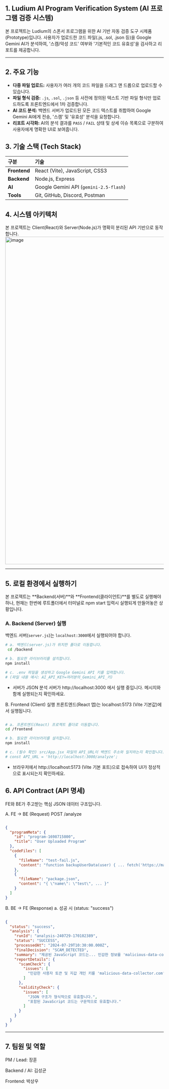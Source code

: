 ## 1. Ludium AI Program Verification System (AI 프로그램 검증 시스템)


본 프로젝트는 Ludium의 스폰서 프로그램을 위한 AI 기반 자동 검증 도구 시제품(Prototype)입니다. 사용자가 업로드한 코드 파일(.js, .sol, .json 등)을 Google Gemini AI가 분석하여, '스캠/악성 코드' 여부와 '기본적인 코드 유효성'을 검사하고 리포트를 제공합니다.

---

## 2. 주요 기능

* **다중 파일 업로드:** 사용자가 여러 개의 코드 파일을 드래그 앤 드롭으로 업로드할 수 있습니다.
* **파일 형식 검증:** `.js`, `.sol`, `.json` 등 사전에 정의된 텍스트 기반 파일 형식만 업로드하도록 프론트엔드에서 1차 검증합니다.
* **AI 코드 분석:** 백엔드 서버가 업로드된 모든 코드 텍스트를 취합하여 Google Gemini AI에게 전송, '스캠' 및 '유효성' 분석을 요청합니다.
* **리포트 시각화:** AI의 분석 결과를 `PASS` / `FAIL` 상태 및 상세 이슈 목록으로 구분하여 사용자에게 명확한 UI로 보여줍니다.

## 3. 기술 스택 (Tech Stack)

| 구분 | 기술 |
| :--- | :--- |
| **Frontend** | React (Vite), JavaScript, CSS3 |
| **Backend** | Node.js, Express |
| **AI** | Google Gemini API (`gemini-2.5-flash`) |
| **Tools** | Git, GitHub, Discord, Postman |

## 4. 시스템 아키텍처

본 프로젝트는 Client(React)와 Server(Node.js)가 명확히 분리된 API 기반으로 동작합니다.
<img width="825" height="1041" alt="image" src="https://github.com/user-attachments/assets/5299d4a1-8922-4385-964c-577605f6b169" />




---

## 5. 로컬 환경에서 실행하기

본 프로젝트는 **Backend(서버)**와 **Frontend(클라이언트)**를 별도로 실행해야 하나, 현재는 한번에 루트폴더에서 터미널로 npm start 입력시 실행되게 만들어놓은 상황입니다.

### A. Backend (Server) 실행

백엔드 서버(`server.js`)는 `localhost:3000`에서 실행되어야 합니다.

```bash
# a. 백엔드(server.js)가 위치한 폴더로 이동합니다.
 cd /backend

# b. 필요한 라이브러리를 설치합니다.
npm install

# c. .env 파일을 생성하고 Google Gemini API 키를 입력합니다.
# (파일 내용 예시: AI_API_KEY=여러분의_Gemini_API_키)


```
- 서버가 JSON 분석 서버가 http://localhost:3000 에서 실행 중입니다. 메시지와 함께 실행되는지 확인하세요.

B. Frontend (Client) 실행
프론트엔드(React 앱)는 localhost:5173 (Vite 기본값)에서 실행됩니다.

```Bash

# a. 프론트엔드(React) 프로젝트 폴더로 이동합니다.
cd /frontend

# b. 필요한 라이브러리를 설치합니다.
npm install

# c. (필수 확인) src/App.jsx 파일의 API_URL이 백엔드 주소와 일치하는지 확인합니다.
# const API_URL = 'http://localhost:3000/analyze';


```
- 브라우저에서 http://localhost:5173 (Vite 기본 포트)으로 접속하여 UI가 정상적으로 표시되는지 확인하세요.

## 6. API Contract (API 명세)
FE와 BE가 주고받는 핵심 JSON 데이터 구조입니다.

A. FE → BE (Request)
POST /analyze

```JSON

{
  "programMeta": {
    "id": "program-1698715800",
    "title": "User Uploaded Program"
  },
  "codeFiles": [
    {
      "fileName": "test-fail.js",
      "content": "function backupUserData(user) { ... fetch('https://malicious... ... }"
    },
    {
      "fileName": "package.json",
      "content": "{ \"name\": \"test\", ... }"
    }
  ]
}
```
B. BE → FE (Response)
a. 성공 시 (status: "success")
```JSON

{
  "status": "success",
  "analysis": {
    "runId": "analysis-240729-170102389",
    "status": "SUCCESS",
    "processedAt": "2024-07-29T10:30:00.000Z",
    "finalDecision": "SCAM_DETECTED", 
    "summary": "제공된 JavaScript 코드는... 민감한 정보를 'malicious-data-collector.com'으로 전송...",
    "reportDetails": {
      "scamCheck": {
        "issues": [
          "민감한 사용자 토큰 및 지갑 개인 키를 'malicious-data-collector.com'으로 전송합니다..."
        ]
      },
      "validityCheck": {
        "issues": [
          "JSON 구조가 형식적으로 유효합니다.",
          "포함된 JavaScript 코드는 구문적으로 유효합니다."
        ]
      }
    }
  }
}
```
---

## 7. 팀원 및 역할
PM / Lead: 장훈

Backend / AI: 김성균

Frontend: 박상우

